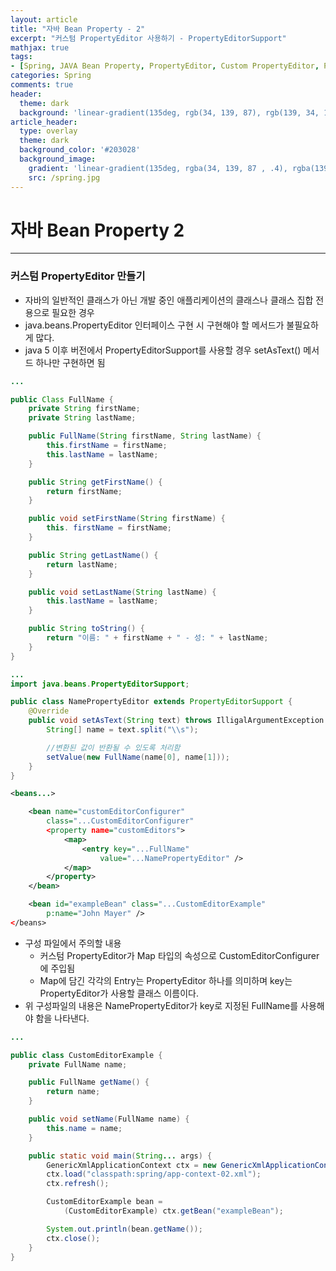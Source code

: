 ```yaml
---
layout: article
title: "자바 Bean Property - 2"
excerpt: "커스텀 PropertyEditor 사용하기 - PropertyEditorSupport"
mathjax: true
tags:
- [Spring, JAVA Bean Property, PropertyEditor, Custom PropertyEditor, PropertyEditorSupport]
categories: Spring
comments: true
header:
  theme: dark
  background: 'linear-gradient(135deg, rgb(34, 139, 87), rgb(139, 34, 139))'
article_header:
  type: overlay
  theme: dark
  background_color: '#203028'
  background_image:
    gradient: 'linear-gradient(135deg, rgba(34, 139, 87 , .4), rgba(139, 34, 139, .4))'
    src: /spring.jpg
---
```


#  자바 Bean Property 2

---

### 커스텀 PropertyEditor 만들기

- 자바의 일반적인 클래스가 아닌 개발 중인 애플리케이션의 클래스나 클래스 집합 전용으로 필요한 경우
- java.beans.PropertyEditor 인터페이스 구현 시 구현해야 할 메서드가 불필요하게 많다.
- java 5 이후 버전에서 PropertyEditorSupport를 사용할 경우 setAsText() 메서드 하나만 구현하면 됨

```java
...

public Class FullName {
	private String firstName;
	private String lastName;

	public FullName(String firstName, String lastName) {
		this.firstName = firstName;
		this.lastName = lastName;
	}

	public String getFirstName() {
		return firstName;
	}

	public void setFirstName(String firstName) {
		this. firstName = firstName;
	}

	public String getLastName() {
		return lastName;
	}

	public void setLastName(String lastName) {
		this.lastName = lastName;
	}

	public String toString() {
		return "이름: " + firstName + " - 성: " + lastName;
	}
}
```


```java
...
import java.beans.PropertyEditorSupport;

public class NamePropertyEditor extends PropertyEditorSupport {
	@Override
	public void setAsText(String text) throws IlligalArgumentException {
		String[] name = text.split("\\s");

		//변환된 값이 반환될 수 있도록 처리함
		setValue(new FullName(name[0], name[1]));
	}
}
```


```xml
<beans...>

	<bean name="customEditorConfigurer"
		class="...CustomEditorConfigurer"
		<property name="customEditors">
			<map>
				<entry key="...FullName"
					value="...NamePropertyEditor" />
			</map>
		</property>
	</bean>

	<bean id="exampleBean" class="...CustomEditorExample"
		p:name="John Mayer" />
</beans>
```

- 구성 파일에서 주의할 내용
  - 커스텀 PropertyEditor가 Map 타입의 속성으로 CustomEditorConfigurer에 주입됨
  - Map에 담긴 각각의 Entry는 PropertyEditor 하나를 의미하며 key는 PropertyEditor가 사용할 클래스 이름이다.
- 위 구성파일의 내용은 NamePropertyEditor가 key로 지정된 FullName를 사용해야 함을 나타낸다.

```java
...

public class CustomEditorExample {
	private FullName name;

	public FullName getName() {
		return name;
	}

	public void setName(FullName name) {
		this.name = name;
	}

	public static void main(String... args) {
		GenericXmlApplicationContext ctx = new GenericXmlApplicationContext();
		ctx.load("classpath:spring/app-context-02.xml");
		ctx.refresh();

		CustomEditorExample bean =
			(CustomEditorExample) ctx.getBean("exampleBean");

		System.out.println(bean.getName());
		ctx.close();
	}
}
```
